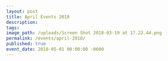 ```yaml
---
layout: post
title: April Events 2018
description:
tags:
image_path: /uploads/Screen Shot 2018-03-19 at 17.22.44.png
permalink: /events/april-2018/
published: true
event_date: 2018-05-01 00:00:00 -0600
---
```


